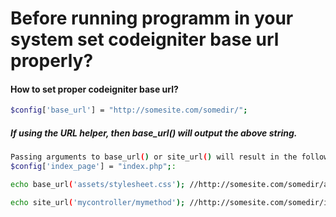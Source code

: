 # Before running programm in your system set codeigniter base url properly?
#### How to set proper codeigniter base url?
```sh
$config['base_url'] = "http://somesite.com/somedir/";
```
##### If using the URL helper, then base_url() will output the above string.

```sh
Passing arguments to base_url() or site_url() will result in the following (assuming
$config['index_page'] = "index.php";:
```
```sh
echo base_url('assets/stylesheet.css'); //http://somesite.com/somedir/assets/stylesheet.css

echo site_url('mycontroller/mymethod'); //http://somesite.com/somedir/index.php/mycontroller/mymethod
```

